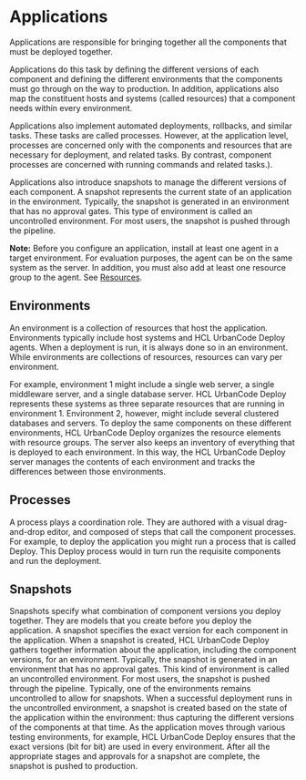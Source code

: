 # Applications

Applications are responsible for bringing together all the components that must be deployed together.

Applications do this task by defining the different versions of each component and defining the different environments that the components must go through on the way to production. In addition, applications also map the constituent hosts and systems \(called resources\) that a component needs within every environment.

Applications also implement automated deployments, rollbacks, and similar tasks. These tasks are called processes. However, at the application level, processes are concerned only with the components and resources that are necessary for deployment, and related tasks. By contrast, component processes are concerned with running commands and related tasks.\).

Applications also introduce snapshots to manage the different versions of each component. A snapshot represents the current state of an application in the environment. Typically, the snapshot is generated in an environment that has no approval gates. This type of environment is called an uncontrolled environment. For most users, the snapshot is pushed through the pipeline.

**Note:** Before you configure an application, install at least one agent in a target environment. For evaluation purposes, the agent can be on the same system as the server. In addition, you must also add at least one resource group to the agent. See [Resources](resources_ch.md).

## Environments

An environment is a collection of resources that host the application. Environments typically include host systems and HCL UrbanCode Deploy agents. When a deployment is run, it is always done so in an environment. While environments are collections of resources, resources can vary per environment.

For example, environment 1 might include a single web server, a single middleware server, and a single database server. HCL UrbanCode Deploy represents these systems as three separate resources that are running in environment 1. Environment 2, however, might include several clustered databases and servers. To deploy the same components on these different environments, HCL UrbanCode Deploy organizes the resource elements with resource groups. The server also keeps an inventory of everything that is deployed to each environment. In this way, the HCL UrbanCode Deploy server manages the contents of each environment and tracks the differences between those environments.

## Processes

A process plays a coordination role. They are authored with a visual drag-and-drop editor, and composed of steps that call the component processes. For example, to deploy the application you might run a process that is called Deploy. This Deploy process would in turn run the requisite components and run the deployment.

## Snapshots

Snapshots specify what combination of component versions you deploy together. They are models that you create before you deploy the application. A snapshot specifies the exact version for each component in the application. When a snapshot is created, HCL UrbanCode Deploy gathers together information about the application, including the component versions, for an environment. Typically, the snapshot is generated in an environment that has no approval gates. This kind of environment is called an uncontrolled environment. For most users, the snapshot is pushed through the pipeline. Typically, one of the environments remains uncontrolled to allow for snapshots. When a successful deployment runs in the uncontrolled environment, a snapshot is created based on the state of the application within the environment: thus capturing the different versions of the components at that time. As the application moves through various testing environments, for example, HCL UrbanCode Deploy ensures that the exact versions \(bit for bit\) are used in every environment. After all the appropriate stages and approvals for a snapshot are complete, the snapshot is pushed to production.

